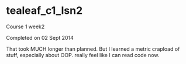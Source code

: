 tealeaf_c1_lsn2
===============

Course 1 week2

Completed on 02 Sept 2014

That took MUCH longer than planned. But I learned a metric crapload of stuff, especially about OOP. really feel like I can read code now.

